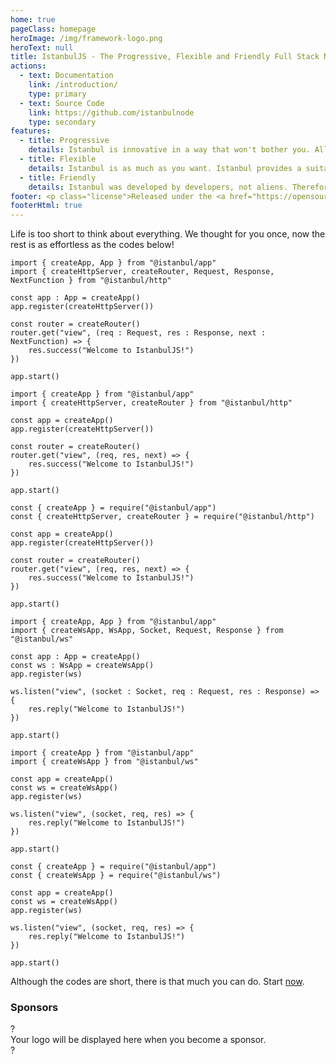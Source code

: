 ```yaml
---
home: true
pageClass: homepage
heroImage: /img/framework-logo.png
heroText: null
title: IstanbulJS - The Progressive, Flexible and Friendly Full Stack NodeJS Framework
actions:
  - text: Documentation
    link: /introduction/
    type: primary
  - text: Source Code
    link: https://github.com/istanbulnode
    type: secondary
features:
  - title: Progressive
    details: Istanbul is innovative in a way that won't bother you. All packages that NodeJS stabilizes are our development goal!
  - title: Flexible
    details: Istanbul is as much as you want. Istanbul provides a suitable infrastructure for all scales, from the smallest to the largest.
  - title: Friendly
    details: Istanbul was developed by developers, not aliens. Therefore, it is easier and less troublesome to reach everything you may need.
footer: <p class="license">Released under the <a href="https://opensource.org/licenses/MIT" target="_blank">MIT License</a>.</p><p class="copyright">Copyright © 2022 Sami Salih İbrahimbaş</p>
footerHtml: true
---
```


Life is too short to think about everything. We thought for you once, now the rest is as effortless as the codes below!


<CodeGroup>
<CodeGroupItem title="HTTP" active>
<CodeGroup>
<CodeGroupItem title="TypeScript" active>

```typescript:
import { createApp, App } from "@istanbul/app"
import { createHttpServer, createRouter, Request, Response, NextFunction } from "@istanbul/http"

const app : App = createApp()
app.register(createHttpServer())

const router = createRouter()
router.get("view", (req : Request, res : Response, next : NextFunction) => {
    res.success("Welcome to IstanbulJS!")
})

app.start()
```

</CodeGroupItem>
<CodeGroupItem title="EcmaScript">

```javascript:
import { createApp } from "@istanbul/app"
import { createHttpServer, createRouter } from "@istanbul/http"

const app = createApp()
app.register(createHttpServer())

const router = createRouter()
router.get("view", (req, res, next) => {
    res.success("Welcome to IstanbulJS!")
})

app.start()
```

</CodeGroupItem>
<CodeGroupItem title="CommonJS">

```javascript:
const { createApp } = require("@istanbul/app")
const { createHttpServer, createRouter } = require("@istanbul/http")

const app = createApp()
app.register(createHttpServer())

const router = createRouter()
router.get("view", (req, res, next) => {
    res.success("Welcome to IstanbulJS!")
})

app.start()
```

</CodeGroupItem>
</CodeGroup>

</CodeGroupItem>

<CodeGroupItem title="WEBSOCKET">
  
<CodeGroup>

<CodeGroupItem title="TypeScript" active>

```typescript:
import { createApp, App } from "@istanbul/app"
import { createWsApp, WsApp, Socket, Request, Response } from "@istanbul/ws"

const app : App = createApp()
const ws : WsApp = createWsApp()
app.register(ws)

ws.listen("view", (socket : Socket, req : Request, res : Response) => {
    res.reply("Welcome to IstanbulJS!")
})

app.start()
```

</CodeGroupItem>

<CodeGroupItem title="EcmaScript">

```javascript:
import { createApp } from "@istanbul/app"
import { createWsApp } from "@istanbul/ws"

const app = createApp()
const ws = createWsApp()
app.register(ws)

ws.listen("view", (socket, req, res) => {
    res.reply("Welcome to IstanbulJS!")
})

app.start()
```

</CodeGroupItem>

<CodeGroupItem title="CommonJS">

```javascript:
const { createApp } = require("@istanbul/app")
const { createWsApp } = require("@istanbul/ws")

const app = createApp()
const ws = createWsApp()
app.register(ws)

ws.listen("view", (socket, req, res) => {
    res.reply("Welcome to IstanbulJS!")
})

app.start()
```

</CodeGroupItem>

</CodeGroup>

</CodeGroupItem>
</CodeGroup>

Although the codes are short, there is that much you can do. Start <a href="/introduction">now</a>.

<h3 class="text-center">Sponsors</h3>

<div class="sponsor-container">
<div class="sponsor-item sponsor-empty" v-for="i in 4" :key="i">
  <span class="question-mark">?</span>
</div>
<div class="sponsor-item sponsor-marketing">
  <span class="marketing-text">Your logo will be displayed here when you become a sponsor.</span>
</div>
<div class="sponsor-item sponsor-empty" v-for="i in 4" :key="i">
  <span class="question-mark">?</span>
</div>
</div>